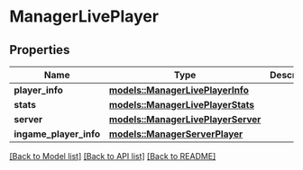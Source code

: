 # ManagerLivePlayer

## Properties

Name | Type | Description | Notes
------------ | ------------- | ------------- | -------------
**player_info** | [**models::ManagerLivePlayerInfo**](ManagerLivePlayerInfo.md) |  | 
**stats** | [**models::ManagerLivePlayerStats**](ManagerLivePlayerStats.md) |  | 
**server** | [**models::ManagerLivePlayerServer**](ManagerLivePlayerServer.md) |  | 
**ingame_player_info** | [**models::ManagerServerPlayer**](ManagerServerPlayer.md) |  | 

[[Back to Model list]](../README.md#documentation-for-models) [[Back to API list]](../README.md#documentation-for-api-endpoints) [[Back to README]](../README.md)



